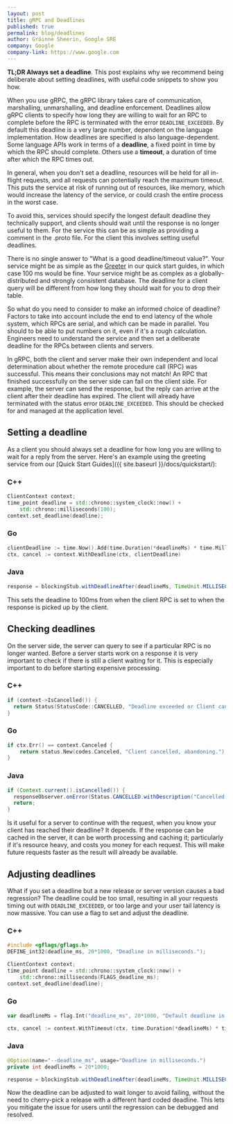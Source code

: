 ```yaml
---
layout: post
title: gRPC and Deadlines
published: true
permalink: blog/deadlines
author: Gráinne Sheerin, Google SRE
company: Google
company-link: https://www.google.com
---
```


**TL;DR Always set a deadline**. This post explains why we recommend being deliberate about setting deadlines, with useful code snippets to show you how.

<!--more-->

When you use gRPC, the gRPC library takes care of communication, marshalling, unmarshalling, and deadline enforcement. Deadlines allow gRPC clients to specify how long they are willing to wait for an RPC to complete before the RPC is terminated with the error `DEADLINE_EXCEEDED`. By default this deadline is a very large number, dependent on the language implementation. How deadlines are specified is also language-dependent. Some language APIs work in terms of a **deadline**, a fixed point in time by which the RPC should complete. Others use a **timeout**, a duration of time after which the RPC times out.

In general, when you don't set a deadline, resources will be held for all in-flight requests, and all requests can potentially reach the maximum timeout. This puts the service at risk of running out of resources, like memory, which would increase the latency of the service, or could crash the entire process in the worst case.

To avoid this, services should specify the longest default deadline they technically support, and clients should wait until the response is no longer useful to them. For the service this can be as simple as providing a comment in the .proto file. For the client this involves setting useful deadlines.

There is no single answer to "What is a good deadline/timeout value?". Your service might be as simple as the [Greeter](https://github.com/grpc/grpc/blob/master/examples/protos/helloworld.proto) in our quick start guides, in which case 100 ms would be fine. Your service might be as complex as a globally-distributed and strongly consistent database. The deadline for a client query will be different from how long they should wait for you to drop their table.

So what do you need to consider to make an informed choice of deadline? Factors to take into account include the end to end latency of the whole system, which RPCs are serial, and which can be made in parallel. You should to be able to put numbers on it, even if it's a rough calculation. Engineers need to understand the service and then set a deliberate deadline for the RPCs between clients and servers.

In gRPC, both the client and server make their own independent and local determination about whether the remote procedure call (RPC) was successful. This means their conclusions may not match! An RPC that finished successfully on the server side can fail on the client side. For example, the server can send the response, but the reply can arrive at the client after their deadline has expired. The client will already have terminated with the status error `DEADLINE_EXCEEDED`. This should be checked for and managed at the application level.

## Setting a deadline

As a client you should always set a deadline for how long you are willing to wait for a reply from the server. Here's an example using the greeting service from our [Quick Start Guides]({{ site.baseurl }}/docs/quickstart/):

### C++


```cpp
ClientContext context;
time_point deadline = std::chrono::system_clock::now() + 
    std::chrono::milliseconds(100);
context.set_deadline(deadline);
```


### Go


```go
clientDeadline := time.Now().Add(time.Duration(*deadlineMs) * time.Millisecond)
ctx, cancel := context.WithDeadline(ctx, clientDeadline)
```


### Java


```java
response = blockingStub.withDeadlineAfter(deadlineMs, TimeUnit.MILLISECONDS).sayHello(request);
```


This sets the deadline to 100ms from when the client RPC is set to when the response is picked up by the client. 


## Checking deadlines

On the server side, the server can query to see if a particular RPC is no longer wanted. Before a server starts work on a response it is very important to check if there is still a client waiting for it. This is especially important to do before starting expensive processing.

### C++


```cpp
if (context->IsCancelled()) {
  return Status(StatusCode::CANCELLED, "Deadline exceeded or Client cancelled, abandoning.");
}
```


### Go


```go
if ctx.Err() == context.Canceled {
	return status.New(codes.Canceled, "Client cancelled, abandoning.")
}
```


### Java


```java
if (Context.current().isCancelled()) {
  responseObserver.onError(Status.CANCELLED.withDescription("Cancelled by client").asRuntimeException());
  return;
}
```


Is it useful for a server to continue with the request, when you know your client has reached their deadline? It depends. If the response can be cached in the server, it can be worth processing and caching it; particularly if it's resource heavy, and costs you money for each request. This will make future requests faster as the result will already be available.


## Adjusting deadlines

What if you set a deadline but a new release or server version causes a bad regression? The deadline could be too small, resulting in all your requests timing out with `DEADLINE_EXCEEDED`, or too large and your user tail latency is now massive. You can use a flag to set and adjust the deadline.

### C++


```cpp
#include <gflags/gflags.h>
DEFINE_int32(deadline_ms, 20*1000, "Deadline in milliseconds.");

ClientContext context;
time_point deadline = std::chrono::system_clock::now() + 
    std::chrono::milliseconds(FLAGS_deadline_ms);
context.set_deadline(deadline);
```


### Go


```go
var deadlineMs = flag.Int("deadline_ms", 20*1000, "Default deadline in milliseconds.")

ctx, cancel := context.WithTimeout(ctx, time.Duration(*deadlineMs) * time.Millisecond)
```


### Java


```java
@Option(name="--deadline_ms", usage="Deadline in milliseconds.")
private int deadlineMs = 20*1000;

response = blockingStub.withDeadlineAfter(deadlineMs, TimeUnit.MILLISECONDS).sayHello(request);
```


Now the deadline can be adjusted to wait longer to avoid failing, without the need to cherry-pick a release with a different hard coded deadline. This lets you mitigate the issue for users until the regression can be debugged and resolved.
